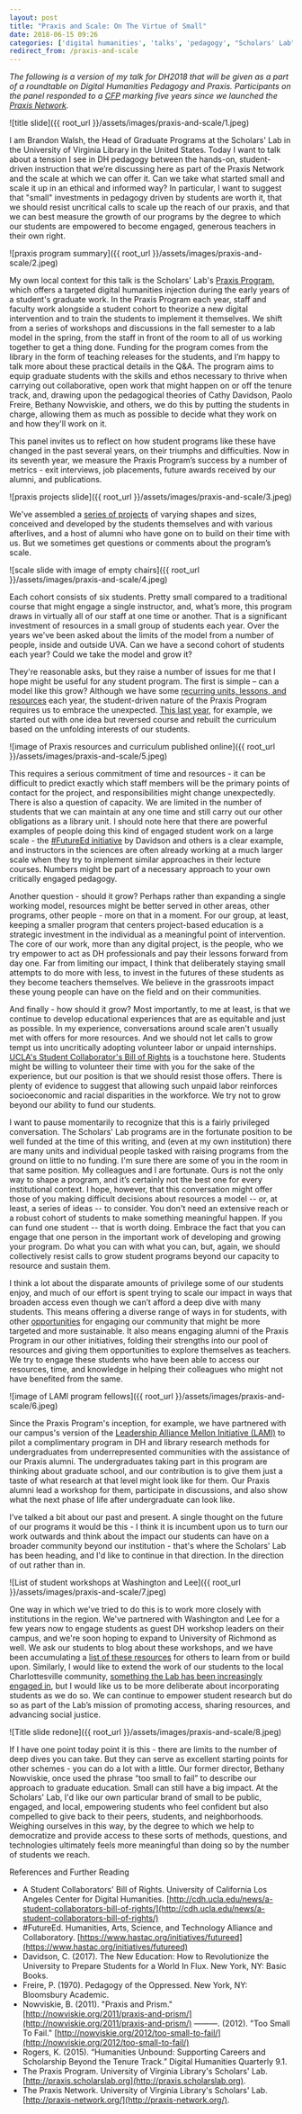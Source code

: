 ```yaml
---
layout: post
title: "Praxis and Scale: On The Virtue of Small"
date: 2018-06-15 09:26
categories: ['digital humanities', 'talks', 'pedagogy', "Scholars' Lab", 'dh now']
redirect_from: /praxis-and-scale
---
```

*The following is a version of my talk for DH2018 that will be given as a part of a roundtable on Digital Humanities Pedagogy and Praxis. Participants on the panel responded to a [CFP](http://praxis-network.org/dh2018/) marking five years since we launched the [Praxis Network](http://praxis-network.org/).*

![title slide]({{ root_url }}/assets/images/praxis-and-scale/1.jpeg)

I am Brandon Walsh, the Head of Graduate Programs at the Scholars' Lab in the University of Virginia Library in the United States. Today I want to talk about a tension I see in DH pedagogy between the hands-on, student-driven instruction that we’re discussing here as part of the Praxis Network and the scale at which we can offer it. Can we take what started small and scale it up in an ethical and informed way? In particular, I want to suggest that "small" investments in pedagogy driven by students are worth it, that we should resist uncritical calls to scale up the reach of our praxis, and that we can best measure the growth of our programs by the degree to which our students are empowered to become engaged, generous teachers in their own right.

![praxis program summary]({{ root_url }}/assets/images/praxis-and-scale/2.jpeg)

My own local context for this talk is the Scholars' Lab's [Praxis Program](http://praxis.scholarslab.org/), which offers a targeted digital humanities injection during the early years of a student's graduate work. In the Praxis Program each year, staff and faculty work alongside a student cohort to theorize a new digital intervention and to train the students to implement it themselves. We shift from a series of workshops and discussions in the fall semester to a lab model in the spring, from the staff in front of the room to all of us working together to get a thing done. Funding for the program comes from the library in the form of teaching releases for the students, and I’m happy to talk more about these practical details in the Q&A. The program aims to equip graduate students with the skills and ethos necessary to thrive when carrying out collaborative, open work that might happen on or off the tenure track, and, drawing upon the pedagogical theories of Cathy Davidson, Paolo Freire, Bethany Nowviskie, and others, we do this by putting the students in charge, allowing them as much as possible to decide what they work on and how they'll work on it. 

This panel invites us to reflect on how student programs like these have changed in the past several years, on their triumphs and difficulties. Now in its seventh year, we measure the Praxis Program’s success by a number of metrics - exit interviews, job placements, future awards received by our alumni, and publications.

![praxis projects slide]({{ root_url }}/assets/images/praxis-and-scale/3.jpeg)

We've assembled a [series of projects](http://praxis.scholarslab.org/projects) of varying shapes and sizes, conceived and developed by the students themselves and with various afterlives, and a host of alumni who have gone on to build on their time with us. But we sometimes get questions or comments about the program’s scale. 

![scale slide with image of empty chairs]({{ root_url }}/assets/images/praxis-and-scale/4.jpeg)

Each cohort consists of six students. Pretty small compared to a traditional course that might engage a single instructor, and, what’s more, this program draws in virtually all of our staff at one time or another. That is a significant investment of resources in a small group of students each year. Over the years we've been asked about the limits of the model from a number of people, inside and outside UVA. Can we have a second cohort of students each year? Could we take the model and grow it? 

They're reasonable asks, but they raise a number of issues for me that I hope might be useful for any student program. The first is simple – can a model like this grow? Although we have some [recurring units, lessons, and resources](http://praxis.scholarslab.org/resources/) each year, the student-driven nature of the Praxis Program requires us to embrace the unexpected. [This last year](http://reveal.scholarslab.org/), for example, we started out with one idea but reversed course and rebuilt the curriculum based on the unfolding interests of our students.

![image of Praxis resources and curriculum published online]({{ root_url }}/assets/images/praxis-and-scale/5.jpeg) 

This requires a serious commitment of time and resources - it can be difficult to predict exactly which staff members will be the primary points of contact for the project, and responsibilities might change unexpectedly. There is also a question of capacity. We are limited in the number of students that we can maintain at any one time and still carry out our other obligations as a library unit. I should note here that there are powerful examples of people doing this kind of engaged student work on a large scale - the [#FutureEd initiative](https://www.hastac.org/groups/hastac-futureed) by Davidson and others is a clear example, and instructors in the sciences are often already working at a much larger scale when they try to implement similar approaches in their lecture courses. Numbers might be part of a necessary approach to your own critically engaged pedagogy.

Another question - should it grow? Perhaps rather than expanding a single working model, resources might be better served in other areas, other programs, other people - more on that in a moment. For our group, at least, keeping a smaller program that centers project-based education is a strategic investment in the individual as a meaningful point of intervention. The core of our work, more than any digital project, is the people, who we try empower to act as DH professionals and pay their lessons forward from day one. Far from limiting our impact, I think that deliberately staying small attempts to do more with less, to invest in the futures of these students as they become teachers themselves. We believe in the grassroots impact these young people can have on the field and on their communities.

And finally - how should it grow? Most importantly, to me at least, is that we continue to develop educational experiences that are as equitable and just as possible. In my experience, conversations around scale aren't usually met with offers for more resources. And we should not let calls to grow tempt us into uncritically adopting volunteer labor or unpaid internships. [UCLA's Student Collaborator's Bill of Rights](http://cdh.ucla.edu/news/a-student-collaborators-bill-of-rights/) is a touchstone here. Students might be willing to volunteer their time with you for the sake of the experience, but our position is that we should resist those offers. There is plenty of evidence to suggest that allowing such unpaid labor reinforces socioeconomic and racial disparities in the workforce. We try not to grow beyond our ability to fund our students. 

I want to pause momentarily to recognize that this is a fairly privileged conversation. The Scholars' Lab programs are in the fortunate position to be well funded at the time of this writing, and (even at my own institution) there are many units and individual people tasked with raising programs from the ground on little to no funding. I'm sure there are some of you in the room in that same position. My colleagues and I are fortunate. Ours is not the only way to shape a program, and it’s certainly not the best one for every institutional context. I hope, however, that this conversation might offer those of you making difficult decisions about resources a model -- or, at least, a series of ideas -- to consider. You don't need an extensive reach or a robust cohort of students to make something meaningful happen. If you can fund one student -- that is worth doing. Embrace the fact that you can engage that one person in the important work of developing and growing your program. Do what you can with what you can, but, again, we should collectively resist calls to grow student programs beyond our capacity to resource and sustain them.

I think a lot about the disparate amounts of privilege some of our students enjoy, and much of our effort is spent trying to scale our impact in ways that broaden access even though we can’t afford a deep dive with many students. This means offering a diverse range of ways in for students, with other [opportunities](http://scholarslab.org/graduate-fellowships/) for engaging our community that might be more targeted and more sustainable. It also means engaging alumni of the Praxis Program in our other initiatives, folding their strengths into our pool of resources and giving them opportunities to explore themselves as teachers. We try to engage these students who have been able to access our resources, time, and knowledge in helping their colleagues who might not have benefited from the same. 

![image of LAMI program fellows]({{ root_url }}/assets/images/praxis-and-scale/6.jpeg) 

Since the Praxis Program's inception, for example, we have partnered with our campus's version of the [Leadership Alliance Mellon Initiative (LAMI)](https://graddiversity.virginia.edu/initiatives/leadership-alliance) to pilot a complimentary program in DH and library research methods for undergraduates from underrepresented communities with the assistance of our Praxis alumni. The undergraduates taking part in this program are thinking about graduate school, and our contribution is to give them just a taste of what research at that level might look like for them. Our Praxis alumni lead a workshop for them, participate in discussions, and also show what the next phase of life after undergraduate can look like. 

I’ve talked a bit about our past and present. A single thought on the future of our programs it would be this - I think it is incumbent upon us to turn our work outwards and think about the impact our students can have on a broader community beyond our institution - that's where the Scholars' Lab has been heading, and I'd like to continue in that direction. In the direction of out rather than in. 

![List of student workshops at Washington and Lee]({{ root_url }}/assets/images/praxis-and-scale/7.jpeg)  

One way in which we've tried to do this is to work more closely with institutions in the region. We've partnered with Washington and Lee for a few years now to engage students as guest DH workshop leaders on their campus, and we're soon hoping to expand to University of Richmond as well. We ask our students to blog about these workshops, and we have been accumulating a [list of these resources](https://digitalhumanities.wlu.edu/blog/category/uva-collaboration/) for others to learn from or build upon. Similarly, I would like to extend the work of our students to the local Charlottesville community, [something the Lab has been increasingly engaged in](https://news.library.virginia.edu/2018/06/18/library-receives-grant-from-lyrasis-for-digital-collecting-in-times-of-crisis/), but I would like us to be more deliberate about incorporating students as we do so. We can continue to empower student research but do so as part of the Lab’s mission of promoting access, sharing resources, and advancing social justice. 

![Title slide redone]({{ root_url }}/assets/images/praxis-and-scale/8.jpeg)

If I have one point today point it is this - there are limits to the number of deep dives you can take. But they can serve as excellent starting points for other schemes - you can do a lot with a little. Our former director, Bethany Nowviskie, once used the phrase “too small to fail” to describe our approach to graduate education. Small can still have a big impact. At the Scholars' Lab, I'd like our own particular brand of small to be public, engaged, and local, empowering students who feel confident but also compelled to give back to their peers, students, and neighborhoods. Weighing ourselves in this way, by the degree to which we help to democratize and provide access to these sorts of methods, questions, and technologies ultimately feels more meaningful than doing so by the number of students we reach.

References and Further Reading

* A Student Collaborators' Bill of Rights. University of California Los Angeles Center for Digital Humanities. [http://cdh.ucla.edu/news/a-student-collaborators-bill-of-rights/](http://cdh.ucla.edu/news/a-student-collaborators-bill-of-rights/)
* #FutureEd. Humanities, Arts, Science, and Technology Alliance and Collaboratory. [https://www.hastac.org/initiatives/futureed](https://www.hastac.org/initiatives/futureed)
* Davidson, C. (2017). The New Education: How to Revolutionize the University to Prepare Students for a World In Flux. New York, NY: Basic Books.
* Freire, P. (1970). Pedagogy of the Oppressed. New York, NY: Bloomsbury Academic.
* Nowviskie, B. (2011). "Praxis and Prism." [http://nowviskie.org/2011/praxis-and-prism/](http://nowviskie.org/2011/praxis-and-prism/)
———. (2012). "Too Small To Fail." [http://nowviskie.org/2012/too-small-to-fail/](http://nowviskie.org/2012/too-small-to-fail/)
* Rogers, K. (2015). “Humanities Unbound: Supporting Careers and Scholarship Beyond the Tenure Track.” Digital Humanities Quarterly 9.1.
* The Praxis Program. University of Virginia Library's Scholars' Lab. [http://praxis.scholarslab.org](http://praxis.scholarslab.org).
* The Praxis Network. University of Virginia Library's Scholars' Lab. [http://praxis-network.org/](http://praxis-network.org/).

